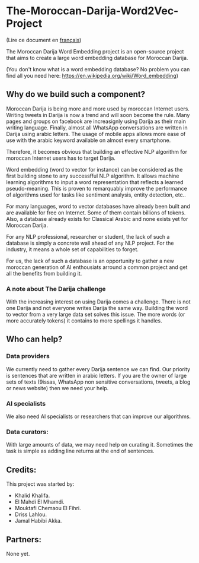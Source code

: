 # The-Moroccan-Darija-Word2Vec-Project
(Lire ce document en [français](https://github.com/KLiFF2606/The-Moroccan-Darija-Word2Vec-Project/blob/master/README.fr.md))

The Moroccan Darija Word Embedding project is an open-source project that aims to create a large word embedding database for Moroccan Darija.

(You don't know what is a word embedding database? No problem you can find all you need here: https://en.wikipedia.org/wiki/Word_embedding)

## Why do we build such a component?

Moroccan Darija is being more and more used by moroccan Internet users. Writing tweets in Darija is now a trend and will soon become the rule. Many pages and groups on facebook are increasignly using Darija as their main writing language. Finally, almost all WhatsApp conversations are written in Darija using arabic letters. The usage of mobile apps allows more ease of use with the arabic keyword available on almost every smartphone.

Therefore, it becomes obvious that building an effective NLP algorithm for moroccan Internet users has to target Darija.

Word embedding (word to vector for instance) can be considered as the first building stone to any successfful NLP algorithm. It allows machine learning algorithms to input a word representation that reflects a learned pseudo-meaning. This is proven to remarquably improve the performance of algorithms used for tasks like sentiment analysis, entity detection, etc..

For many languages, word to vector databases have already been built and are available for free on Internet. Some of them contain billions of tokens. Also, a database already exists for Classical Arabic and none exists yet for Moroccan Darija.

For any NLP professional, researcher or student, the lack of such a database is simply a concrete wall ahead of any NLP project. For the industry, it means a whole set of capabilities to forget.

For us, the lack of such a database is an opportunity to gather a new moroccan generation of AI enthousiats arround a common project and get all the benefits from building it.

### A note about The Darija challenge
With the increasing interest on using Darija comes a challenge. There is not one Darija and not everyone writes Darija the same way. Building the word to vector from a very large data set solves this issue. The more words (or more accurately tokens) it contains to more spellings it handles.

## Who can help?
### Data providers
We currently need to gather every Darija sentence we can find. Our priority is sentences that are written in arabic letters. If you are the owner of large sets of texts (9issas, WhatsApp non sensitive conversations, tweets, a blog or news website) then we need your help. 

### AI specialists
We also need AI specialists or researchers that can improve our algorithms.

### Data curators:
With large amounts of data, we may need help on curating it. Sometimes the task is simple as adding line returns at the end of sentences.

## Credits:
This project was started by:
- Khalid Khalifa.
- El Mahdi El Mhamdi.
- Mouktafi Chemaou El Fihri.
- Driss Lahlou.
- Jamal Habibi Akka.

## Partners:
None yet.
